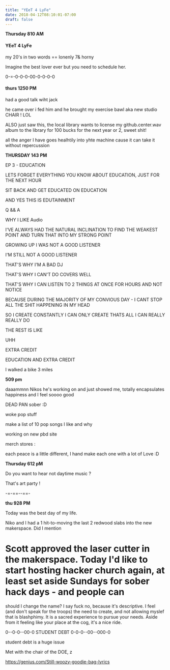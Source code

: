```yaml
---
title: "YEeT 4 LyFe"
date: 2018-04-12T08:10:01-07:00
draft: false
---
```


**Thursday 810 AM**

#### YEeT 4 LyFe



my 20's in two words == lonenly 7& horny



Imagine the best lover ever but you need to schedule her.


0-=-0-0-0-00-0-0-0-0

#### thurs 1250 PM

had a good talk wiht jack

he came over i fed him and he brought my exercise bawl aka new studio CHAIR ! LOL

ALSO just saw this, the local library wants to license my github.center.wav album to the library for 100 bucks for the next year or 2, sweet shit!


all the anger I have goes healhtily into yhte machine  cause it can take it without repercussion


**THURSDAY 143 PM**

EP 3 - EDUCATION

LETS FORGET EVERYTHING YOU KNOW ABOUT EDUCATION, JUST FOR THE NEXT HOUR

SIT BACK AND GET EDUCATED ON EDUCATION

AND YES THIS IS EDUTAINMENT



Q && A

WHY I LIKE Audio

I'VE ALWAYS HAD THE NATURAL INCLINATION TO
FIND THE WEAKEST POINT AND TURN THAT INTO MY STRONG POINT

GROWING UP I WAS NOT A GOOD LISTENER

I'M STILL NOT A GOOD LISTENER

THAT'S WHY I'M A BAD DJ

THAT'S WHY I CAN'T DO COVERS WELL

THAT'S WHY I CAN LISTEN TO 2 THINGS AT ONCE FOR HOURS AND NOT NOTICE

BECAUSE DURING THE MAJORITY OF MY CONVIOUS DAY - I CANT STOP ALL THE SHIT HAPPENING IN MY HEAD

SO I CREATE CONSTANTLY
I CAN ONLY CREATE
THATS ALL I CAN REALLY REALLY DO

THE REST IS LIKE

UHH

EXTRA CREDIT


EDUCATION AND EXTRA CREDIT




I walked a bike 3 miles


**509 pm**

daaammnn Nikos he's working on and just showed me, totally encapsulates happiness and I feel soooo good

DEAD PAN sober :D


woke pop stuff

make a list of 10 pop songs I like and why




working on new pbd site

merch stores :

each peace is a little different, I hand make each one with a lot of Love :D




**Thursday 612 pM**

Do you want to hear not daytime music ?

That's art party !



-=-==--==-


**thu 928 PM**

Today was the best day of my life.

Niko and I had a 1 hit-to-moving the last 2 redwood slabs into the new makerspace. Did I mention
# Scott approved the laser cutter in the makerspace. Today I'd like to start hosting hacker church again, at least set aside Sundays for sober hack days - and people can

should I change the name? I say fuck no, because it's descriptive. I feel (and don't speak for the troops) the need to create, and not allowing myslef that is blashphimy. It is a sacred experience to pursue your needs. Aside from it feeling like your place at the cog, it's a nice ride.



0--0-0--00-0 STUDENT DEBT 0-0-0--00--000-0

student debt is a huge issue

Met with the chair of the DOE,
z


https://genius.com/Still-woozy-goodie-bag-lyrics
